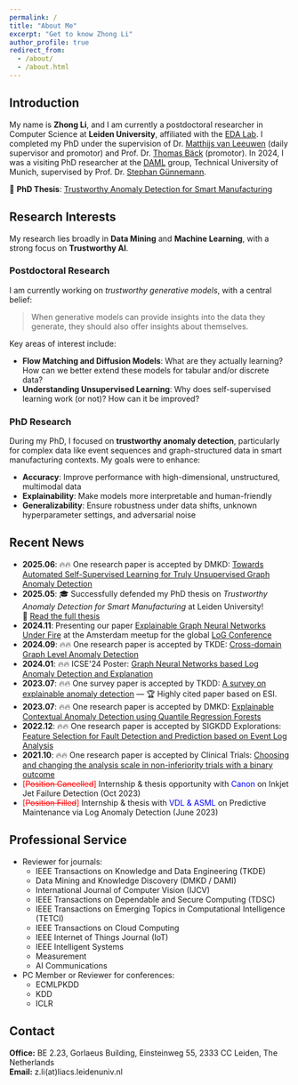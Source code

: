 ```yaml
---
permalink: /
title: "About Me"
excerpt: "Get to know Zhong Li"
author_profile: true
redirect_from: 
  - /about/
  - /about.html
---
```


## Introduction

My name is **Zhong Li**, and I am currently a postdoctoral researcher in Computer Science at **Leiden University**, affiliated with the [EDA Lab](https://eda.liacs.nl/). I completed my PhD under the supervision of Dr. [Matthijs van Leeuwen](https://scholar.google.com/citations?user=GGLwU28AAAAJ&hl=en&oi=ao) (daily supervisor and promotor) and Prof. Dr. [Thomas Bäck](https://scholar.google.com/citations?hl=en&user=x7LEID0AAAAJ) (promotor). In 2024, I was a visiting PhD researcher at the [DAML](https://www.cs.cit.tum.de/en/daml/home/) group, Technical University of Munich, supervised by Prof. Dr. [Stephan Günnemann](https://scholar.google.de/citations?user=npqoAWwAAAAJ&hl=en).

📘 **PhD Thesis**: [Trustworthy Anomaly Detection for Smart Manufacturing](https://www.universiteitleiden.nl/en/events/2025/05/trustworthy-anomaly-detection-for-smart-manufacturing)

## Research Interests

My research lies broadly in **Data Mining** and **Machine Learning**, with a strong focus on **Trustworthy AI**.

### Postdoctoral Research
I am currently working on *trustworthy generative models*, with a central belief:  
> When generative models can provide insights into the data they generate, they should also offer insights about themselves.

Key areas of interest include:
- **Flow Matching and Diffusion Models**: What are they actually learning? How can we better extend these models for tabular and/or discrete data?
- **Understanding Unsupervised Learning**: Why does self-supervised learning work (or not)? How can it be improved?

### PhD Research
During my PhD, I focused on **trustworthy anomaly detection**, particularly for complex data like event sequences and graph-structured data in smart manufacturing contexts. My goals were to enhance:
- **Accuracy**: Improve performance with high-dimensional, unstructured, multimodal data
- **Explainability**: Make models more interpretable and human-friendly
- **Generalizability**: Ensure robustness under data shifts, unknown hyperparameter settings, and adversarial noise

## Recent News

- **2025.06**: 🔥🔥 One research paper is accepted by DMKD: [Towards Automated Self-Supervised Learning for Truly Unsupervised Graph Anomaly Detection](https://arxiv.org/abs/2501.14694)
- **2025.05**: 🎓 Successfully defended my PhD thesis on *Trustworthy Anomaly Detection for Smart Manufacturing* at Leiden University!  
  📄 [Read the full thesis](https://hdl.handle.net/1887/4239055)
- **2024.11**: Presenting our paper [Explainable Graph Neural Networks Under Fire](https://arxiv.org/abs/2406.06417) at the Amsterdam meetup for the global [LoG Conference](https://logconference.org/)
- **2024.09**: 🔥🔥 One research paper is accepted by TKDE: [Cross-domain Graph Level Anomaly Detection](https://ieeexplore.ieee.org/document/10684507/keywords#keywords)
- **2024.01**: 🔥🔥 ICSE'24 Poster: [Graph Neural Networks based Log Anomaly Detection and Explanation](https://arxiv.org/abs/2307.00527)
- **2023.07**: 🔥🔥 One survey paper is accepted by TKDD: [A survey on explainable anomaly detection](https://dl.acm.org/doi/full/10.1145/3609333) — 🏆 Highly cited paper based on ESI.
- **2023.07**: 🔥🔥 One research paper is accepted by DMKD: [Explainable Contextual Anomaly Detection using Quantile Regression Forests](https://link.springer.com/article/10.1007/s10618-023-00967-z)
- **2022.12**: 🔥🔥 One research paper is accepted by SIGKDD Explorations: [Feature Selection for Fault Detection and Prediction based on Event Log Analysis](https://dl.acm.org/doi/abs/10.1145/3575637.3575652)
- **2021.10**: 🔥🔥 One research paper is accepted by Clinical Trials: [Choosing and changing the analysis scale in non-inferiority trials with a binary outcome](https://pubmed.ncbi.nlm.nih.gov/34693789/)
- <span style="color:red">[~~Position Cancelled~~]</span> Internship & thesis opportunity with <span style="color:blue">Canon</span> on Inkjet Jet Failure Detection (Oct 2023)
- <span style="color:red">[~~Position Filled~~]</span> Internship & thesis with <span style="color:blue">VDL & ASML</span> on Predictive Maintenance via Log Anomaly Detection (June 2023)



## Professional Service

- Reviewer for journals:
  - IEEE Transactions on Knowledge and Data Engineering (TKDE)
  - Data Mining and Knowledge Discovery (DMKD / DAMI)
  - International Journal of Computer Vision (IJCV)
  - IEEE Transactions on Dependable and Secure Computing (TDSC)
  - IEEE Transactions on Emerging Topics in Computational Intelligence (TETCI)
  - IEEE Transactions on Cloud Computing
  - IEEE Internet of Things Journal (IoT)
  - IEEE Intelligent Systems
  - Measurement
  - AI Communications
- PC Member or Reviewer for conferences:
  - ECMLPKDD
  - KDD
  - ICLR

## Contact

**Office:** BE 2.23, Gorlaeus Building, Einsteinweg 55, 2333 CC Leiden, The Netherlands  
**Email:** z.li(at)liacs.leidenuniv.nl

<script type='text/javascript' id='clustrmaps' src='//cdn.clustrmaps.com/map_v2.js?cl=080808&w=298&t=tt&d=liC9mvlGGJlmrMPW3_UsZgdMHVrNdaBqiAIqNuGj5SY&co=ffffff&ct=808080&cmo=3acc3a&cmn=ff5353'></script>
